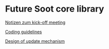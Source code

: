 # Future Soot core library

[Notizen zum kick-off meeting](../../wiki/kickoff-meeting)

[Coding guidelines](../../wiki/coding-guidelines)

[Design of update mechanism](../../wiki/Design-of-update-mechanism)
